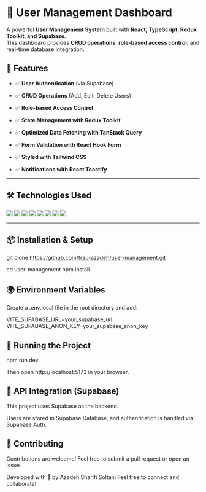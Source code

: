 # 👤 User Management Dashboard

A powerful **User Management System** built with **React, TypeScript, Redux Toolkit, and Supabase**.  
This dashboard provides **CRUD operations**, **role-based access control**, and real-time database integration.

## 🚀 Features

- ✅ **User Authentication** (via Supabase)

- ✅ **CRUD Operations** (Add, Edit, Delete Users)

- ✅ **Role-based Access Control**

- ✅ **State Management with Redux Toolkit**

- ✅ **Optimized Data Fetching with TanStack Query**

- ✅ **Form Validation with React Hook Form**

- ✅ **Styled with Tailwind CSS**

- ✅ **Notifications with React Toastify**

---

## 🛠️ Technologies Used

<p align="left">
  <img src="https://img.shields.io/badge/React-61DAFB?style=flat&logo=react&logoColor=white" />
  <img src="https://img.shields.io/badge/TypeScript-3178C6?style=flat&logo=typescript&logoColor=white" />
  <img src="https://img.shields.io/badge/TailwindCSS-06B6D4?style=flat&logo=tailwindcss&logoColor=white" />
  <img src="https://img.shields.io/badge/Redux%20Toolkit-764ABC?style=flat&logo=redux&logoColor=white" />
  <img src="https://img.shields.io/badge/TanStack%20Query-FF4154?style=flat&logo=react-query&logoColor=white" />
  <img src="https://img.shields.io/badge/Supabase-3ECF8E?style=flat&logo=supabase&logoColor=white" />
  <img src="https://img.shields.io/badge/React%20Hook%20Form-EC5990?style=flat&logo=reacthookform&logoColor=white" />
  <img src="https://img.shields.io/badge/React%20Toastify-FFCD00?style=flat&logo=react&logoColor=black" />
</p>

---

## 📦 Installation & Setup


git clone https://github.com/frau-azadeh/user-management.git

  cd user-management
  npm install

## 🌍 Environment Variables

Create a .env.local file in the root directory and add:

  VITE_SUPABASE_URL=your_supabase_url
  VITE_SUPABASE_ANON_KEY=your_supabase_anon_key

## 🚀 Running the Project

  npm run dev

Then open http://localhost:5173 in your browser.

## 🔗 API Integration (Supabase)

This project uses Supabase as the backend.

Users are stored in Supabase Database, and authentication is handled via Supabase Auth.

## 🤝 Contributing

Contributions are welcome! Feel free to submit a pull request or open an issue.

Developed with 🌻 by Azadeh Sharifi Soltani Feel free to connect and collaborate!

